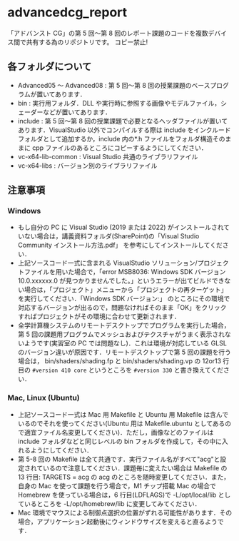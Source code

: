 # advancedcg_report

「アドバンスト CG」の第 5 回～第 8 回のレポート課題のコードを複数デバイス間で共有する為のリポジトリです。
コピー禁止!

## 各フォルダについて

- Advanced05 ～ Advanced08 : 第 5 回～第 8 回の授業課題のベースプログラムが置いてあります．
- bin : 実行用フォルダ．DLL や実行時に参照する画像やモデルファイル，シェーダーなどが置いてあります．
- include : 第 5 回～第 8 回の授業課題で必要となるヘッダファイルが置いてあります．VisualStudio 以外でコンパイルする際は include をインクルードフォルダとして追加するか，include 内の\*.h ファイルをフォルダ構造そのままに cpp ファイルのあるところにコピーするようにしてください．
- vc-x64-lib-common : Visual Studio 共通のライブラリファイル
- vc-x64-libs : バージョン別のライブラリファイル

## 注意事項

### Windows

- もし自分の PC に Visual Studio (2019 または 2022) がインストールされていない場合は，講義資料フォルダ(SharePoint)の「Visual Studio Community インストール方法.pdf」 を参考にしてインストールしてください．
- 上記ソースコード一式に含まれる VisualStudio ソリューション/プロジェクトファイルを用いた場合で，「error MSB8036: Windows SDK バージョン 10.0.xxxxxx.0 が見つかりませんでした。」というエラーが出てビルドできない場合は，「プロジェクト」メニューから「プロジェクトの再ターゲット」を実行してください．「Windows SDK バージョン:」 のところにその環境で対応するバージョンが出るので，問題なければそのまま「OK」をクリックすればプロジェクトがその環境に合わせて更新されます．
- 全学計算機システムのリモートデスクトップでプログラムを実行した場合，第 5 回の課題用プログラムでメッシュおよびテクスチャがうまく表示されないようです(実習室の PC では問題なし)．これは環境が対応している GLSL のバージョン違いが原因です．リモートデスクトップで第 5 回の課題を行う場合は， bin/shaders/shading.fp と bin/shaders/shading.vp の 12or13 行目の
  `#version 410 core`
  というところを
  `#version 330`
  と書き換えてください．

### Mac, Linux (Ubuntu)

- 上記ソースコード一式は Mac 用 Makefile と Ubuntu 用 Makefile は含んでいるのでそれを使ってください(Ubuntu 用は Makefile.ubuntu としてあるので適宜ファイル名変更してください)．ただし，画像などのファイルは include フォルダなどと同じレベルの bin フォルダを作成して，その中に入れるようにしてください．
- 第 5-8 回の Makefile は全て共通です．実行ファイル名がすべて"acg"と設定されているので注意してください．課題毎に変えたい場合は Makefile の 13 行目:
  TARGETS = acg
  の acg のところを随時変更してください．また，自身の Mac を使って課題を行う場合で，M1 チップ搭載 Mac の場合で Homebrew を使っている場合は，6 行目(LDFLAGS)で -L/opt/local/lib としているところを -L/opt/homebrew/lib に変更してみてください．
- Mac 環境でマウスによる制御点選択の位置がずれる可能性があります．その場合，アプリケーション起動後にウィンドウサイズを変えると直るようです．
